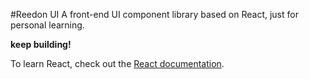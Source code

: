 #Reedon UI
A front-end UI component library based on React, just for personal learning.

**keep building!**

To learn React, check out the [React documentation](https://reactjs.org/).
